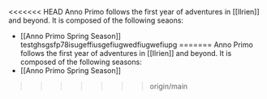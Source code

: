 <<<<<<< HEAD
Anno Primo follows the first year of adventures in [[Ilrien]] and beyond. It is composed of the following seaons:
- [[Anno Primo Spring Season]] testghsgsfp78isugeffiusgefiugwedfiugwefiupg
=======
Anno Primo follows the first year of adventures in [[Ilrien]] and beyond. It is composed of the following seasons:
- [[Anno Primo Spring Season]] 
>>>>>>> origin/main
